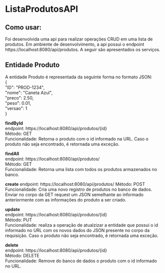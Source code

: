 # ListaProdutosAPI 
## Como usar:
Foi desenvolvida uma api para realizar operações CRUD em uma lista de produtos. Em ambiente de desenvolvimento, a api possui o endpoint https://localhost:8080/api/produtos. A seguir são apresentados os serviços.

## Entidade Produto
A entidade Produto é representada da seguinte forma no formato JSON:  
{  
  "ID": "PROD-1234",  
  "nome": "Caneta Azul",  
  "preco": 2.50,  
  "peso": 0.01,  
  "versao": 1  
}  

**findById**  
endpoint: https://localhost:8080/api/produtos/{id}  
Método: GET  
Funcionalidade: Retorna o produto com o id informado na URL. Caso o produto não seja encontrado, é retornada uma exceção.  

**findAll**  
endpoint: https://localhost:8080/api/produtos/  
Método: GET  
Funcionalidade: Retorna uma lista com todos os produtos armazenados no banco.  

**create**
endpoint: https://localhost:8080/api/produtos/
Método: POST
Funcionalidade: Cria uma novo registro de produtos no banco de dados. Enviar no corpo da GET request um JSON semelhante ao informado anteriormente com as informações do produto a ser criado.  

**update**  
endpoint: https://localhost:8080/api/produtos/{id}  
Método: PUT  
Funcionalidade: realiza a operação de atualzizar a entidade que possui o id informado no URL com os novos dados do JSON presente no corpo da requisição. Caso o produto não seja encontrado, é retornada uma exceção.  

**delete**  
endpoint: https://localhost:8080/api/produtos/{id}  
Método: DELETE  
Funcionalidade: Remove do banco de dados o produto com o id informado no URL.  
